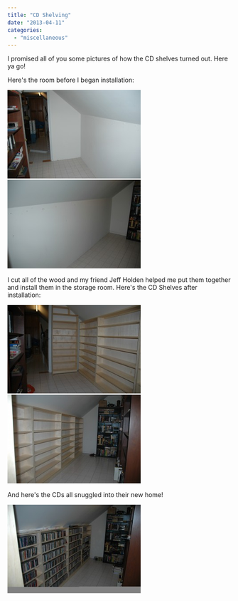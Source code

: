 ```yaml
---
title: "CD Shelving"
date: "2013-04-11"
categories: 
  - "miscellaneous"
---
```


I promised all of you some pictures of how the CD shelves turned out. Here ya go!

Here's the room before I began installation:

[![CD Shelving before 1](images/CD-Shelving-before-1-300x199.jpg)](http://www.thewargos.com/wp-content/uploads/2013/04/CD-Shelving-before-1.jpg) [![CD Shelving before 2](images/CD-Shelving-before-2-300x199.jpg)](http://www.thewargos.com/wp-content/uploads/2013/04/CD-Shelving-before-2.jpg)

I cut all of the wood and my friend Jeff Holden helped me put them together and install them in the storage room. Here's the CD Shelves after installation:

[![CD Shelving After 1](images/CD-Shelving-After-1-300x199.jpg)](http://www.thewargos.com/wp-content/uploads/2013/04/CD-Shelving-After-1.jpg)[![CD Shelving After 2](images/CD-Shelving-After-2-300x199.jpg)](http://www.thewargos.com/wp-content/uploads/2013/04/CD-Shelving-After-2.jpg)

And here's the CDs all snuggled into their new home!

[![CD Shelving Populated](images/CD-Shelving-Populated-300x199.jpg)](http://www.thewargos.com/wp-content/uploads/2013/04/CD-Shelving-Populated.jpg)
